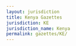 ```yaml
---
layout: jurisdiction
title: Kenya Gazettes
jurisdiction: KE
jurisdiction_name: Kenya
permalink: gazettes/KE/
---
```

